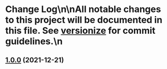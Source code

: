 # Change Log\n\nAll notable changes to this project will be documented in this file. See [versionize](https://github.com/saintedlama/versionize) for commit guidelines.\n
<a name="1.0.0"></a>
## [1.0.0](https://www.github.com/deividbatfish2/conventional-commits/releases/tag/v1.0.0) (2021-12-21)

